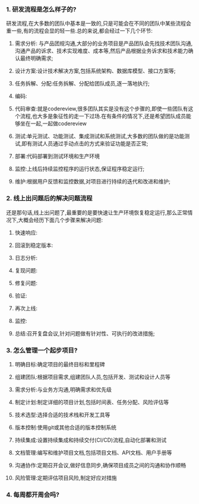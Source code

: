 ### 1. 研发流程是怎么样子的?

研发流程,在大多数的团队中基本是一致的,只是可能会在不同的团队中某些流程会重一些,有的流程会显的轻一些.总的来说,都会经过一下几个环节:

1. 需求分析: 与产品团规沟通,大部分的业务项目是产品团队会先找技术团队沟通,沟通产品的诉求、技术实现难度、成本等,然后产品根据业务诉求和技术能力确认最终明确需求;

2. 设计方案:设计技术解决方案,包括系统架构、数据库模型、接口方案等;

3. 任务拆解、分配:任务拆解、分配给团队成员,逐一落地执行;

4. 编码:

5. 代码审查:就是codereview,很多团队其实是没有这个步骤的,即使一些团队有这个流程,也大多是象征性的走一下过场.在有条件的情况下,还是希望团队成员能够坐在一起,一起做codereview

6. 测试:单元测试、功能测试、集成测试和系统测试,大多数的团队做的是功能测试,即有测试人员通过手动点击的方式来验证功能是否正常;

7. 部署:代码部署到测试环境和生产环境

8. 监控:上线后持续监控程序的运行状态,保证程序稳定运行; 

9. 维护:根据用户反馈和监控数据,对项目进行持续的迭代和改进和维护;

### 2. 线上出问题后的解决问题流程

还是那句话,线上出问题了,最重要的是要快速让生产环境恢复稳定运行,那么正常情况下,大概会经历下面几个步骤来解决问题:

1. 快速响应:

2. 回滚到稳定版本:

3. 日志分析:

4. 复现问题:

5. 修复问题:

6. 验证:

7. 再次上线:

8. 监控:

9. 总结:召开复盘会议,针对问题做有针对性、可执行的改进措施;

### 3. 怎么管理一个起步项目?

1. 明确目标:确定项目的最终目标和里程碑

2. 组建团队:根据项目需求,组建团队人员,包括开发、测试和设计人员等

3. 需求分析:与业务方沟通,明确需求和优先级

4. 制定计划:制定详细的项目计划,包括时间表、任务分配、风险评估等

5. 技术选型:选择合适的技术栈和开发工具等

6. 版本控制:使用git或其他合适的版本控制系统

7. 持续集成:设置持续集成和持续交付(CI/CD)流程,自动化部署和测试

8. 文档管理:编写和维护项目文档,包括项目文档、API文档、用户手册等

9. 沟通协作:定期召开会议,做好信息同步,确保项目成员之间的沟通和协作顺畅

10. 风险管理:定期评估项目风险,制定好应对措施

### 4. 每周都开周会吗?

